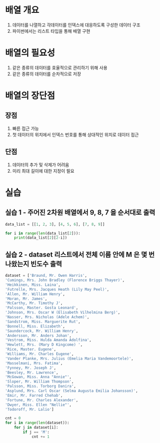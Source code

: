 # 배열 개요
1. 데이터를 나열하고 각데이터를 인덱스에 대응하도록 구성한 데이터 구조
2. 파이썬에서는 리스트 타입을 통해 배열 구현

# 배열의 필요성
1. 같은 종류의 데이터를 효율적으로 관리하기 위해 사용
2. 같은 종류의 데이터를 순차적으로 저장

# 배열의 장단점
## 장점
1. 빠른 접근 가능
2. 첫 데이터의 위치에서 인덱스 번호를 통해 상대적인 위치로 데이터 접근

## 단점
1. 데이터의 추가 및 삭제가 어려움
2. 미리 최대 길이에 대한 지정이 필요

# 실습
## 실습 1 - 주어진 2차원 배열에서 9, 8, 7 을 순서대로 출력
~~~python
data_list = [[1, 2, 3], [4, 5, 6], [7, 8, 9]]

for i in range(len(data_list[2])):
    print(data_list[2][2-i])
~~~
## 실습 2 - dataset 리스트에서 전체 이름 안에 M 은 몇 번 나왔는지 빈도수 출력
~~~python
dataset = ['Braund, Mr. Owen Harris',
'Cumings, Mrs. John Bradley (Florence Briggs Thayer)',
'Heikkinen, Miss. Laina',
'Futrelle, Mrs. Jacques Heath (Lily May Peel)',
'Allen, Mr. William Henry',
'Moran, Mr. James',
'McCarthy, Mr. Timothy J',
'Palsson, Master. Gosta Leonard',
'Johnson, Mrs. Oscar W (Elisabeth Vilhelmina Berg)',
'Nasser, Mrs. Nicholas (Adele Achem)',
'Sandstrom, Miss. Marguerite Rut',
'Bonnell, Miss. Elizabeth',
'Saundercock, Mr. William Henry',
'Andersson, Mr. Anders Johan',
'Vestrom, Miss. Hulda Amanda Adolfina',
'Hewlett, Mrs. (Mary D Kingcome) ',
'Rice, Master. Eugene',
'Williams, Mr. Charles Eugene',
'Vander Planke, Mrs. Julius (Emelia Maria Vandemoortele)',
'Masselmani, Mrs. Fatima',
'Fynney, Mr. Joseph J',
'Beesley, Mr. Lawrence',
'McGowan, Miss. Anna "Annie"',
'Sloper, Mr. William Thompson',
'Palsson, Miss. Torborg Danira',
'Asplund, Mrs. Carl Oscar (Selma Augusta Emilia Johansson)',
'Emir, Mr. Farred Chehab',
'Fortune, Mr. Charles Alexander',
'Dwyer, Miss. Ellen "Nellie"',
'Todoroff, Mr. Lalio']
~~~
~~~python
cnt = 0
for i in range(len(dataset)):
    for j in dataset[i]:
        if j == 'M':
            cnt += 1
~~~
